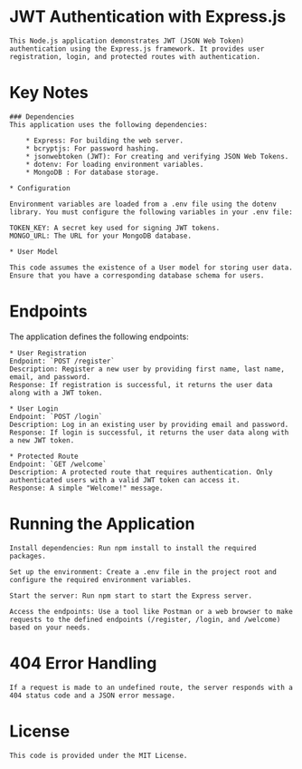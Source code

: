 # JWT Authentication with Express.js

    This Node.js application demonstrates JWT (JSON Web Token) authentication using the Express.js framework. It provides user registration, login, and protected routes with authentication.

# Key Notes

    ### Dependencies
    This application uses the following dependencies:

        * Express: For building the web server.
        * bcryptjs: For password hashing.
        * jsonwebtoken (JWT): For creating and verifying JSON Web Tokens.
        * dotenv: For loading environment variables.
        * MongoDB : For database storage.

    * Configuration

    Environment variables are loaded from a .env file using the dotenv library. You must configure the following variables in your .env file:

    TOKEN_KEY: A secret key used for signing JWT tokens.
    MONGO_URL: The URL for your MongoDB database.

    * User Model

    This code assumes the existence of a User model for storing user data. Ensure that you have a corresponding database schema for users.

# Endpoints
The application defines the following endpoints:

    * User Registration
    Endpoint: `POST /register`
    Description: Register a new user by providing first name, last name, email, and password.
    Response: If registration is successful, it returns the user data along with a JWT token.

    * User Login
    Endpoint: `POST /login`
    Description: Log in an existing user by providing email and password.
    Response: If login is successful, it returns the user data along with a new JWT token.

    * Protected Route
    Endpoint: `GET /welcome`
    Description: A protected route that requires authentication. Only authenticated users with a valid JWT token can access it.
    Response: A simple "Welcome!" message.

# Running the Application

    Install dependencies: Run npm install to install the required packages.

    Set up the environment: Create a .env file in the project root and configure the required environment variables.

    Start the server: Run npm start to start the Express server.

    Access the endpoints: Use a tool like Postman or a web browser to make requests to the defined endpoints (/register, /login, and /welcome) based on your needs.

# 404 Error Handling
    If a request is made to an undefined route, the server responds with a 404 status code and a JSON error message.

# License
    This code is provided under the MIT License.
